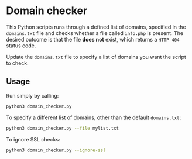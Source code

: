 # Domain checker
This Python scripts runs through a defined list of domains, specified in the `domains.txt` file and checks whether a file called `info.php` is present. The desired outcome is that the file **does not** exist, which returns a `HTTP 404` status code. 

Update the `domains.txt` file to specify a list of domains you want the script to check.

## Usage
Run simply by calling:

```bash
python3 domain_checker.py
```

To specify a different list of domains, other than the default `domains.txt`:
```bash
python3 domain_checker.py --file mylist.txt
```

To ignore SSL checks:
```bash
python3 domain_checker.py --ignore-ssl
```


